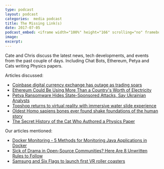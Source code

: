 ```yaml
---
type: podcast
layout: podcast
categories:  media podcast
title: The Missing Link(s)
date: 2017-07-05
podcast_embed: <iframe width="100%" height="166" scrolling="no" frameborder="no" src="https://w.soundcloud.com/player/?url=https%3A//api.soundcloud.com/tracks/331477136%3Fsecret_token%3Ds-KiaiH&amp;color=ff5500&amp;auto_play=false&amp;hide_related=false&amp;show_comments=true&amp;show_user=true&amp;show_reposts=false"></iframe>
image:
excerpt:
---
```


Cate and Chris discuss the latest news, tech developments, and events from the past couple of days. Including Chat Bots, Ethereum, Petya and Cats writing Physics papers.

Articles discussed:

-   [Coinbase digital currency exchange has outage as trading soars](https://www.theage.com.au/technology/technology-news/coinbase-digital-currency-exchange-has-outage-as-trading-soars-20170613-gwpw8s.html)
-   [Ethereum Could Be Using More Than a Country's Worth of Electricity](https://futurism.com/ethereum-could-be-using-more-than-a-countrys-worth-of-electricity/)
-   [Petya Ransomware Hides State-Sponsored Attacks, Say Ukrainian Analysts](https://www.wired.com/story/petya-ransomware-ukraine/)
-   [Topshop returns to virtual reality with immersive water slide experience](https://fashionandmash.com/2017/05/25/topshop-vr-water-slide/)
-   [Oldest Homo sapiens bones ever found shake foundations of the human story](https://www.theguardian.com/science/2017/jun/07/oldest-homo-sapiens-bones-ever-found-shake-foundations-of-the-human-story)
-   [The Secret History of the Cat Who Authored a Physics Paper](https://gizmodo.com/the-secret-history-of-the-cat-who-authored-a-physics-pa-1795958374)

Our articles mentioned:

-   [Docker Monitoring - 5 Methods for Monitoring Java Applications in Docker](https://blog.takipi.com/docker-monitoring-5-methods-for-monitoring-java-applications-in-docker/)
-   [Sick of Drama in Open-Source Communities? Here Are 8 Unwritten Rules to Follow](https://dzone.com/articles/sick-of-drama-in-open-source-communities-here-are)
-   [Samsung and Six Flags to launch first VR roller coasters](https://readwrite.com/2016/03/07/samsung-six-flags-roller-coaster/)
